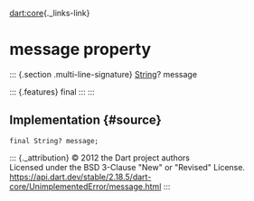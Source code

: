 [dart:core](../../dart-core/dart-core-library){._links-link}

message property
================

::: {.section .multi-line-signature}
[String](../string-class)? message

::: {.features}
final
:::
:::

Implementation {#source}
--------------

``` {.language-dart data-language="dart"}
final String? message;
```

::: {._attribution}
© 2012 the Dart project authors\
Licensed under the BSD 3-Clause \"New\" or \"Revised\" License.\
<https://api.dart.dev/stable/2.18.5/dart-core/UnimplementedError/message.html>
:::
